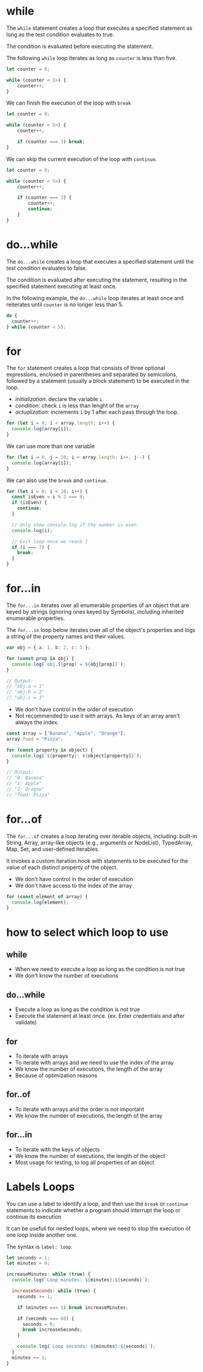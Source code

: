 # while

The `while` statement creates a loop that executes a specified statement as long as the test condition evaluates to true.

The condition is evaluated before executing the statement.

The following `while` loop iterates as long as `counter` is less than five.

```js
let counter = 0;

while (counter < 5>) {
    counter++;
}
```

We can finish the execution of the loop with `break`

```js
let counter = 0;

while (counter < 5>) {
    counter++;

    if (counter === 3) break;
}
```

We can skip the current execution of the loop with `continue`.

```js
let counter = 0;

while (counter < 5>) {
    counter++;

    if (counter === 3) {
        counter++;
        continue;
    }
}
```

# do...while

The `do...while` creates a loop that executes a specified statement until the test condition evaluates to false.

The condition is evaluated after executing the statement, resulting in the specified statement executing at least once.

In the following example, the `do...while` loop iterates at least once and reiterates until `counter` is no longer less than 5.

```js
do {
  counter++;
} while (counter < 5);
```

# for

The `for` statement creates a loop that consists of three optional expressions, enclosed in parentheses and separated by semicolons, followed by a statement (usually a block statement) to be executed in the loop.

- _initialization_: declare the variable `i`
- _condition_: check `i` is less than lenght of the `array`
- _actualization_: increments `i` by 1 after each pass through the loop.

```js
for (let i = 0; i < array.length; i++) {
  console.log(array[i]);
}
```

We can use more than one variable

```js
for (let i = 0, j = 10; i < array.length; i++, j--) {
  console.log(array[i]);
}
```

We can also use the `break` and `continue`.

```js
for (let i = 0; i < 10; i++) {
  const isEven = i % 2 === 0;
  if (isEven) {
    continue;
  }

  // Only show console.log if the number is even
  console.log(i);

  // Exit loop once we reach 7
  if (i === 7) {
    break;
  }
}
```

# for...in

The `for...in` iterates over all enumerable properties of an object that are keyed by strings (ignoring ones keyed by Symbols), including inherited enumerable properties.

The `for...in` loop below iterates over all of the object's properties and logs a string of the property names and their values.

```js
var obj = { a: 1, b: 2, c: 3 };

for (const prop in obj) {
  console.log(`obj.${prop} = ${obj[prop]}`);
}

// Output:
// "obj.a = 1"
// "obj.b = 2"
// "obj.c = 3"
```

- We don't have control in the order of execution
- Not recommended to use it with arrays. As keys of an array aren't always the index.

```js
const array = ["Banana", "Apple", "Orange"];
array.food = "Pizza";

for (const property in object) {
  console.log(`${property}: ${object[property]}`);
}

// Output:
// "0: Banana"
// "1: Apple"
// "2: Oragne"
// "food: Pizza"
```

# for...of

The `for...of` creates a loop iterating over iterable objects, including: built-in String, Array, array-like objects (e.g., arguments or NodeList), TypedArray, Map, Set, and user-defined iterables.

It invokes a custom iteration hook with statements to be executed for the value of each distinct property of the object.

- We don't have control in the order of execution
- We don't have access to the index of the array

```js
for (const element of array) {
  console.log(element);
}
```

# how to select which loop to use

## while

- When we need to execute a loop as long as the condition is not true
- We don't know the number of executions

## do...while

- Execute a loop as long as the condition is not true
- Execute the statement at least once. (ex. Enter credentials and after validate)

## for

- To iterate with arrays
- To iterate with arrays and we need to use the index of the array
- We know the number of executions, the length of the array
- Because of optimization reasons

## for..of

- To iterate with arrays and the order is not important
- We know the number of executions, the length of the array

## for...in

- To iterate with the keys of objects
- We know the number of executions, the length of the object
- Most usage for testing, to log all properties of an object

# Labels Loops

You can use a label to identify a loop, and then use the `break` or `continue` statements to indicate whether a program should interrupt the loop or continue its execution

It can be usefull for nested loops, where we need to stop the execution of one loop inside another one.

The syntax is `label: loop`.

```js
let seconds = 1;
let minutes = 0;

increaseMinutes: while (true) {
  console.log(`Loop minutes: ${minutes}:${seconds}`);

  increaseSeconds: while (true) {
    seconds += 1;

    if (minutes === 1) break increaseMinutes;

    if (seconds === 60) {
      seconds = 0;
      break increaseSeconds;
    }

    console.log(`Loop seconds: ${minutes}:${seconds}`);
  }
  minutes += 1;
}
```

